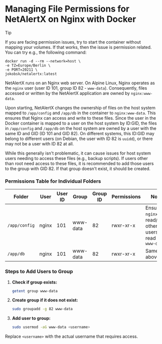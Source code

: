 # Managing File Permissions for NetAlertX on Nginx with Docker

> [!TIP]
> If you are facing permission issues, try to start the container without mapping your volumes. If that works, then the issue is permission related. You can try e.g., the following command: 
>  ``` 
>  docker run -d --rm --network=host \
>  -e TZ=Europe/Berlin \
>  -e PORT=20211 \
>  jokobsk/netalertx:latest
> ```
NetAlertX runs on an Nginx web server. On Alpine Linux, Nginx operates as the `nginx` user (user ID 101, group ID 82 - `www-data`). Consequently, files accessed or written by the NetAlertX application are owned by `nginx:www-data`.

Upon starting, NetAlertX changes the ownership of files on the host system mapped to `/app/config` and `/app/db` in the container to `nginx:www-data`. This ensures that Nginx can access and write to these files. Since the user in the Docker container is mapped to a user on the host system by ID:GID, the files in `/app/config` and `/app/db` on the host system are owned by a user with the same ID and GID (ID 101 and GID 82). On different systems, this ID:GID may belong to different users (on Debian, the user with ID 82 is `uuidd`), or there may not be a user with ID 82 at all.

While this generally isn't problematic, it can cause issues for host system users needing to access these files (e.g., backup scripts). If users other than root need access to these files, it is recommended to add those users to the group with GID 82. If that group doesn't exist, it should be created.

### Permissions Table for Individual Folders

| Folder         | User   | User ID | Group     | Group ID | Permissions | Notes                                                               |
|----------------|--------|---------|-----------|----------|-------------|---------------------------------------------------------------------|
| `/app/config`  | nginx  | 101     | www-data  | 82       | rwxr-xr-x   | Ensure `nginx` can read/write; other users can read if in `www-data` |
| `/app/db`      | nginx  | 101     | www-data  | 82       | rwxr-xr-x   | Same as above                                                       |

### Steps to Add Users to Group

1. **Check if group exists:**
    ```sh
    getent group www-data
    ```

2. **Create group if it does not exist:**
    ```sh
    sudo groupadd -g 82 www-data
    ```

3. **Add user to group:**
    ```sh
    sudo usermod -aG www-data <username>
    ```

Replace `<username>` with the actual username that requires access.

